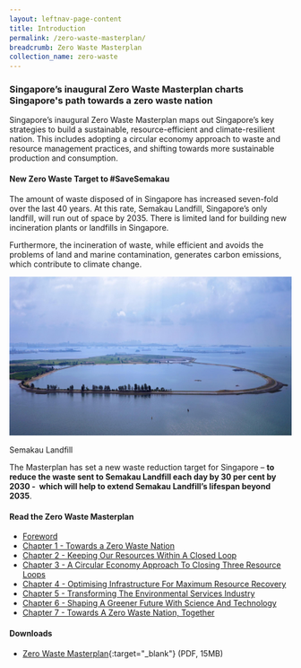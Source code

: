 ```yaml
---
layout: leftnav-page-content
title: Introduction
permalink: /zero-waste-masterplan/
breadcrumb: Zero Waste Masterplan
collection_name: zero-waste
---
```



### Singapore’s inaugural Zero Waste Masterplan charts Singapore's path towards a zero waste nation

Singapore’s inaugural Zero Waste Masterplan maps out Singapore’s key
strategies to build a sustainable, resource-efficient and climate-resilient nation. This
includes adopting a circular economy approach to waste and resource management
practices, and shifting towards more sustainable production and consumption.


#### New Zero Waste Target to #SaveSemakau

The amount of waste disposed of in Singapore has increased seven-fold over the last 40 years. At this rate, Semakau Landfill, Singapore’s only landfill, will run out of space by 2035. There is limited land for building new incineration plants or landfills in Singapore.

Furthermore, the incineration of waste, while efficient and avoids the problems of land and
marine contamination, generates carbon emissions, which contribute to climate change.

![Semakau Landfill](/images/semakau.jpg)
<caption>Semakau Landfill</caption>

The Masterplan has set a new waste reduction target for Singapore – **to reduce the waste sent to Semakau Landfill each day by 30 per cent by 2030 -  which will help to extend Semakau Landfill’s lifespan beyond 2035**.


#### Read the Zero Waste Masterplan

* [Foreword](/zero-waste-masterplan/foreword/)
* [Chapter 1 - Towards a Zero Waste Nation](/zero-waste-masterplan/chapter1/)
* [Chapter 2 - Keeping Our Resources Within A Closed Loop](/zero-waste-masterplan/chapter2/)
* [Chapter 3 - A Circular Economy Approach To Closing Three Resource Loops](/zero-waste-masterplan/chapter3/)
* [Chapter 4 - Optimising Infrastructure For Maximum Resource Recovery](/zero-waste-masterplan/chapter4/)
* [Chapter 5 - Transforming The Environmental Services Industry](/zero-waste-masterplan/chapter5/)
* [Chapter 6 - Shaping A Greener Future With Science And Technology](/zero-waste-masterplan/chapter6/)
* [Chapter 7 - Towards A Zero Waste Nation, Together](/zero-waste-masterplan/chapter7/)


#### Downloads

* [Zero Waste Masterplan](https://go.gov.sg/mewr-zwm){:target="_blank"}  (PDF, 15MB)
